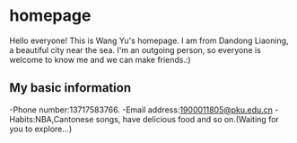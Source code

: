 # homepage
Hello everyone! This is Wang Yu's homepage. I am from Dandong Liaoning, a beautiful city near the sea. 
I'm an outgoing person, so everyone is welcome to know me and we can make friends.:)
## My basic information  
 -Phone number:13717583766.
 -Email address:1900011805@pku.edu.cn
 -Habits:NBA,Cantonese songs, have delicious food and so on.(Waiting for you to explore...)
